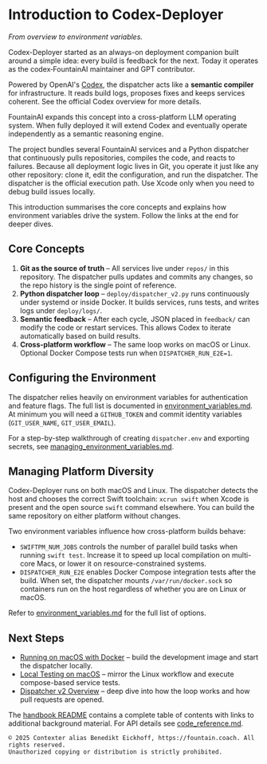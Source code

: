 # Introduction to Codex-Deployer

*From overview to environment variables.*

Codex-Deployer started as an always-on deployment companion built around a simple idea: every build is feedback for the next. Today it operates as the codex‑FountainAI maintainer and GPT contributor.

Powered by OpenAI's [Codex](https://platform.openai.com/docs/codex/overview), the dispatcher acts like a **semantic compiler** for infrastructure. It reads build logs, proposes fixes and keeps services coherent. See the official Codex overview for more details.

FountainAI expands this concept into a cross-platform LLM operating system. When fully deployed it will extend Codex and eventually operate independently as a semantic reasoning engine.

The project bundles several FountainAI services and a Python dispatcher that continuously pulls repositories, compiles the code, and reacts to failures. Because all deployment logic lives in Git, you operate it just like any other repository: clone it, edit the configuration, and run the dispatcher.
The dispatcher is the official execution path. Use Xcode only when you need to debug build issues locally.

This introduction summarises the core concepts and explains how environment variables drive the system. Follow the links at the end for deeper dives.

## Core Concepts

1. **Git as the source of truth** – All services live under `repos/` in this repository. The dispatcher pulls updates and commits any changes, so the repo history is the single point of reference.
2. **Python dispatcher loop** – `deploy/dispatcher_v2.py` runs continuously under systemd or inside Docker. It builds services, runs tests, and writes logs under `deploy/logs/`.
3. **Semantic feedback** – After each cycle, JSON placed in `feedback/` can modify the code or restart services. This allows Codex to iterate automatically based on build results.
4. **Cross-platform workflow** – The same loop works on macOS or Linux. Optional Docker Compose tests run when `DISPATCHER_RUN_E2E=1`.

## Configuring the Environment

The dispatcher relies heavily on environment variables for authentication and feature flags. The full list is documented in [environment_variables.md](../environment_variables.md). At minimum you will need a `GITHUB_TOKEN` and commit identity variables (`GIT_USER_NAME`, `GIT_USER_EMAIL`).

For a step-by-step walkthrough of creating `dispatcher.env` and exporting secrets, see [managing_environment_variables.md](../managing_environment_variables.md).

## Managing Platform Diversity

Codex-Deployer runs on both macOS and Linux. The dispatcher detects the host and
chooses the correct Swift toolchain: `xcrun swift` when Xcode is present and the
open source `swift` command elsewhere. You can build the same repository on
either platform without changes.

Two environment variables influence how cross-platform builds behave:

- `SWIFTPM_NUM_JOBS` controls the number of parallel build tasks when running
  `swift test`. Increase it to speed up local compilation on multi-core Macs,
  or lower it on resource-constrained systems.
- `DISPATCHER_RUN_E2E` enables Docker Compose integration tests after the build.
  When set, the dispatcher mounts `/var/run/docker.sock` so containers run on
  the host regardless of whether you are on Linux or macOS.

Refer to [environment_variables.md](../environment_variables.md) for the full
list of options.

## Next Steps

- [Running on macOS with Docker](../mac_docker_tutorial.md) – build the development image and start the dispatcher locally.
- [Local Testing on macOS](../mac_local_testing.md) – mirror the Linux workflow and execute compose-based service tests.
- [Dispatcher v2 Overview](../dispatcher_v2.md) – deep dive into how the loop works and how pull requests are opened.

The [handbook README](README.md) contains a complete table of contents with links to additional background material. For API details see [code_reference.md](code_reference.md).

```
© 2025 Contexter alias Benedikt Eickhoff, https://fountain.coach. All rights reserved.
Unauthorized copying or distribution is strictly prohibited.
```
